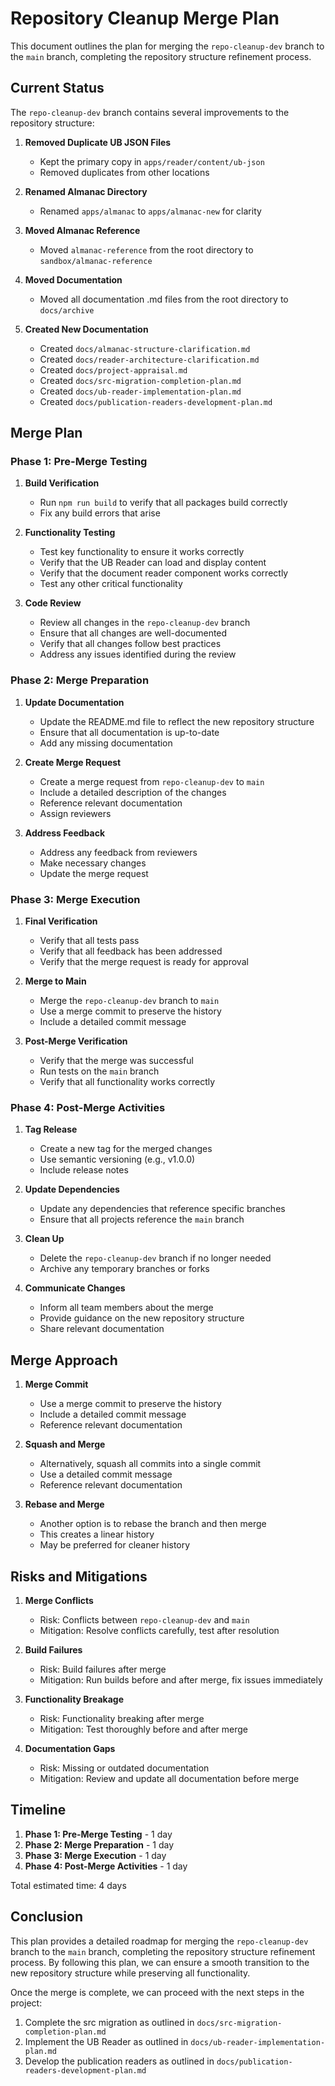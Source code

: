 # Repository Cleanup Merge Plan

This document outlines the plan for merging the `repo-cleanup-dev` branch to the `main` branch, completing the repository structure refinement process.

## Current Status

The `repo-cleanup-dev` branch contains several improvements to the repository structure:

1. **Removed Duplicate UB JSON Files**

   - Kept the primary copy in `apps/reader/content/ub-json`
   - Removed duplicates from other locations

2. **Renamed Almanac Directory**

   - Renamed `apps/almanac` to `apps/almanac-new` for clarity

3. **Moved Almanac Reference**

   - Moved `almanac-reference` from the root directory to `sandbox/almanac-reference`

4. **Moved Documentation**

   - Moved all documentation .md files from the root directory to `docs/archive`

5. **Created New Documentation**
   - Created `docs/almanac-structure-clarification.md`
   - Created `docs/reader-architecture-clarification.md`
   - Created `docs/project-appraisal.md`
   - Created `docs/src-migration-completion-plan.md`
   - Created `docs/ub-reader-implementation-plan.md`
   - Created `docs/publication-readers-development-plan.md`

## Merge Plan

### Phase 1: Pre-Merge Testing

1. **Build Verification**

   - Run `npm run build` to verify that all packages build correctly
   - Fix any build errors that arise

2. **Functionality Testing**

   - Test key functionality to ensure it works correctly
   - Verify that the UB Reader can load and display content
   - Verify that the document reader component works correctly
   - Test any other critical functionality

3. **Code Review**
   - Review all changes in the `repo-cleanup-dev` branch
   - Ensure that all changes are well-documented
   - Verify that all changes follow best practices
   - Address any issues identified during the review

### Phase 2: Merge Preparation

1. **Update Documentation**

   - Update the README.md file to reflect the new repository structure
   - Ensure that all documentation is up-to-date
   - Add any missing documentation

2. **Create Merge Request**

   - Create a merge request from `repo-cleanup-dev` to `main`
   - Include a detailed description of the changes
   - Reference relevant documentation
   - Assign reviewers

3. **Address Feedback**
   - Address any feedback from reviewers
   - Make necessary changes
   - Update the merge request

### Phase 3: Merge Execution

1. **Final Verification**

   - Verify that all tests pass
   - Verify that all feedback has been addressed
   - Verify that the merge request is ready for approval

2. **Merge to Main**

   - Merge the `repo-cleanup-dev` branch to `main`
   - Use a merge commit to preserve the history
   - Include a detailed commit message

3. **Post-Merge Verification**
   - Verify that the merge was successful
   - Run tests on the `main` branch
   - Verify that all functionality works correctly

### Phase 4: Post-Merge Activities

1. **Tag Release**

   - Create a new tag for the merged changes
   - Use semantic versioning (e.g., v1.0.0)
   - Include release notes

2. **Update Dependencies**

   - Update any dependencies that reference specific branches
   - Ensure that all projects reference the `main` branch

3. **Clean Up**

   - Delete the `repo-cleanup-dev` branch if no longer needed
   - Archive any temporary branches or forks

4. **Communicate Changes**
   - Inform all team members about the merge
   - Provide guidance on the new repository structure
   - Share relevant documentation

## Merge Approach

1. **Merge Commit**

   - Use a merge commit to preserve the history
   - Include a detailed commit message
   - Reference relevant documentation

2. **Squash and Merge**

   - Alternatively, squash all commits into a single commit
   - Use a detailed commit message
   - Reference relevant documentation

3. **Rebase and Merge**
   - Another option is to rebase the branch and then merge
   - This creates a linear history
   - May be preferred for cleaner history

## Risks and Mitigations

1. **Merge Conflicts**

   - Risk: Conflicts between `repo-cleanup-dev` and `main`
   - Mitigation: Resolve conflicts carefully, test after resolution

2. **Build Failures**

   - Risk: Build failures after merge
   - Mitigation: Run builds before and after merge, fix issues immediately

3. **Functionality Breakage**

   - Risk: Functionality breaking after merge
   - Mitigation: Test thoroughly before and after merge

4. **Documentation Gaps**
   - Risk: Missing or outdated documentation
   - Mitigation: Review and update all documentation before merge

## Timeline

1. **Phase 1: Pre-Merge Testing** - 1 day
2. **Phase 2: Merge Preparation** - 1 day
3. **Phase 3: Merge Execution** - 1 day
4. **Phase 4: Post-Merge Activities** - 1 day

Total estimated time: 4 days

## Conclusion

This plan provides a detailed roadmap for merging the `repo-cleanup-dev` branch to the `main` branch, completing the repository structure refinement process. By following this plan, we can ensure a smooth transition to the new repository structure while preserving all functionality.

Once the merge is complete, we can proceed with the next steps in the project:

1. Complete the src migration as outlined in `docs/src-migration-completion-plan.md`
2. Implement the UB Reader as outlined in `docs/ub-reader-implementation-plan.md`
3. Develop the publication readers as outlined in `docs/publication-readers-development-plan.md`
